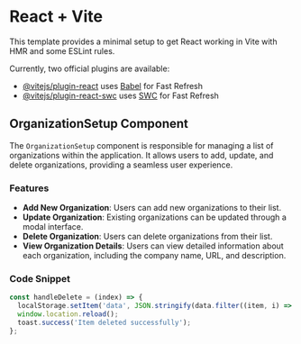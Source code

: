 # React + Vite

This template provides a minimal setup to get React working in Vite with HMR and some ESLint rules.

Currently, two official plugins are available:

- [@vitejs/plugin-react](https://github.com/vitejs/vite-plugin-react/blob/main/packages/plugin-react/README.md) uses [Babel](https://babeljs.io/) for Fast Refresh
- [@vitejs/plugin-react-swc](https://github.com/vitejs/vite-plugin-react-swc) uses [SWC](https://swc.rs/) for Fast Refresh

## OrganizationSetup Component

The `OrganizationSetup` component is responsible for managing a list of organizations within the application. It allows users to add, update, and delete organizations, providing a seamless user experience.

### Features
- **Add New Organization**: Users can add new organizations to their list.
- **Update Organization**: Existing organizations can be updated through a modal interface.
- **Delete Organization**: Users can delete organizations from their list.
- **View Organization Details**: Users can view detailed information about each organization, including the company name, URL, and description.

### Code Snippet
```javascript
const handleDelete = (index) => {
  localStorage.setItem('data', JSON.stringify(data.filter((item, i) => i !== index)));
  window.location.reload();
  toast.success('Item deleted successfully');
};
